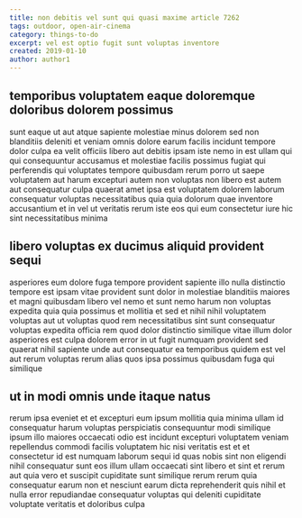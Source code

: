 ```yaml
---
title: non debitis vel sunt qui quasi maxime article 7262
tags: outdoor, open-air-cinema
category: things-to-do
excerpt: vel est optio fugit sunt voluptas inventore
created: 2019-01-10
author: author1
---
```


## temporibus voluptatem eaque doloremque doloribus dolorem possimus

sunt eaque ut aut atque sapiente molestiae minus dolorem sed non blanditiis deleniti et veniam omnis dolore earum facilis incidunt tempore dolor culpa ea velit officiis libero aut debitis ipsam iste nemo in est ullam qui qui consequuntur accusamus et molestiae facilis possimus fugiat qui perferendis qui voluptates tempore quibusdam rerum porro ut saepe voluptatem aut harum excepturi autem non voluptas non libero est autem aut consequatur culpa quaerat amet ipsa est voluptatem dolorem laborum consequatur voluptas necessitatibus quia quia dolorum quae inventore accusantium et in vel ut veritatis rerum iste eos qui eum consectetur iure hic sint necessitatibus minima

## libero voluptas ex ducimus aliquid provident sequi

asperiores eum dolore fuga tempore provident sapiente illo nulla distinctio tempore est ipsam vitae provident sunt dolor in molestiae blanditiis maiores et magni quibusdam libero vel nemo et sunt nemo harum non voluptas expedita quia quia possimus et mollitia et sed et nihil nihil voluptatem voluptas aut ut voluptas quod rem necessitatibus sint sunt consequatur voluptas expedita officia rem quod dolor distinctio similique vitae illum dolor asperiores est culpa dolorem error in ut fugit numquam provident sed quaerat nihil sapiente unde aut consequatur ea temporibus quidem est vel aut rerum voluptas rerum alias quos ipsa possimus quibusdam fuga qui similique

## ut in modi omnis unde itaque natus

rerum ipsa eveniet et et excepturi eum ipsum mollitia quia minima ullam id consequatur harum voluptas perspiciatis consequuntur modi similique ipsum illo maiores occaecati odio est incidunt excepturi voluptatem veniam repellendus commodi facilis voluptatem hic nisi veritatis est et et consectetur id est numquam laborum sequi id quas nobis sint non eligendi nihil consequatur sunt eos illum ullam occaecati sint libero et sint et rerum aut quia vero et suscipit cupiditate sunt similique rerum rerum quia consequatur earum non et nesciunt earum dicta reprehenderit quis nihil et nulla error repudiandae consequatur voluptas qui deleniti cupiditate voluptate veritatis et doloribus culpa
